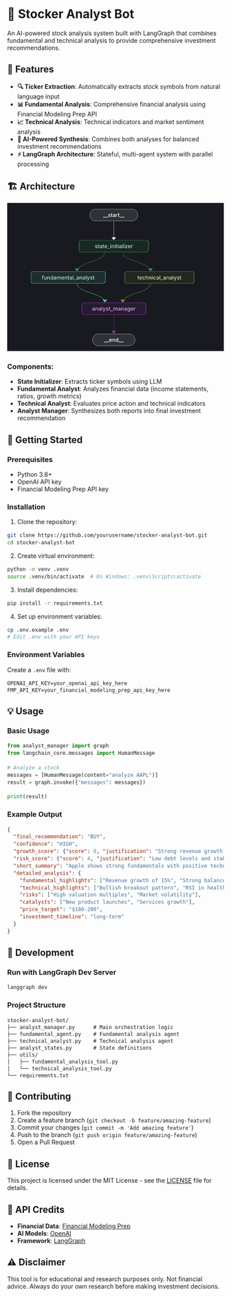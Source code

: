 # 🤖 Stocker Analyst Bot

An AI-powered stock analysis system built with LangGraph that combines fundamental and technical analysis to provide comprehensive investment recommendations.

## 🌟 Features

- **🔍 Ticker Extraction**: Automatically extracts stock symbols from natural language input
- **📊 Fundamental Analysis**: Comprehensive financial analysis using Financial Modeling Prep API
- **📈 Technical Analysis**: Technical indicators and market sentiment analysis
- **🧠 AI-Powered Synthesis**: Combines both analyses for balanced investment recommendations
- **⚡ LangGraph Architecture**: Stateful, multi-agent system with parallel processing

## 🏗️ Architecture

![LangGraph Architecture](images/architecture-diagram.png)

### Components:
- **State Initializer**: Extracts ticker symbols using LLM
- **Fundamental Analyst**: Analyzes financial data (income statements, ratios, growth metrics)
- **Technical Analyst**: Evaluates price action and technical indicators
- **Analyst Manager**: Synthesizes both reports into final investment recommendation

## 🚀 Getting Started

### Prerequisites
- Python 3.8+
- OpenAI API key
- Financial Modeling Prep API key

### Installation

1. Clone the repository:
```bash
git clone https://github.com/yourusername/stocker-analyst-bot.git
cd stocker-analyst-bot
```

2. Create virtual environment:
```bash
python -m venv .venv
source .venv/bin/activate  # On Windows: .venv\Scripts\activate
```

3. Install dependencies:
```bash
pip install -r requirements.txt
```

4. Set up environment variables:
```bash
cp .env.example .env
# Edit .env with your API keys
```

### Environment Variables

Create a `.env` file with:
```
OPENAI_API_KEY=your_openai_api_key_here
FMP_API_KEY=your_financial_modeling_prep_api_key_here
```

## 💡 Usage

### Basic Usage
```python
from analyst_manager import graph
from langchain_core.messages import HumanMessage

# Analyze a stock
messages = [HumanMessage(content="analyze AAPL")]
result = graph.invoke({"messages": messages})

print(result)
```

### Example Output
```json
{
  "final_recommendation": "BUY",
  "confidence": "HIGH",
  "growth_score": {"score": 8, "justification": "Strong revenue growth and market expansion"},
  "risk_score": {"score": 4, "justification": "Low debt levels and stable cash flow"},
  "short_summary": "Apple shows strong fundamentals with positive technical momentum, making it a good long-term investment.",
  "detailed_analysis": {
    "fundamental_highlights": ["Revenue growth of 15%", "Strong balance sheet"],
    "technical_highlights": ["Bullish breakout pattern", "RSI in healthy range"],
    "risks": ["High valuation multiples", "Market volatility"],
    "catalysts": ["New product launches", "Services growth"],
    "price_target": "$180-200",
    "investment_timeline": "long-term"
  }
}
```

## 🧪 Development

### Run with LangGraph Dev Server
```bash
langgraph dev
```

### Project Structure
```
stocker-analyst-bot/
├── analyst_manager.py      # Main orchestration logic
├── fundamental_agent.py    # Fundamental analysis agent
├── technical_analyst.py    # Technical analysis agent
├── analyst_states.py       # State definitions
├── utils/
│   ├── fundamental_analysis_tool.py
│   └── technical_analysis_tool.py
└── requirements.txt
```

## 🤝 Contributing

1. Fork the repository
2. Create a feature branch (`git checkout -b feature/amazing-feature`)
3. Commit your changes (`git commit -m 'Add amazing feature'`)
4. Push to the branch (`git push origin feature/amazing-feature`)
5. Open a Pull Request

## 📄 License

This project is licensed under the MIT License - see the [LICENSE](LICENSE) file for details.

## 🔗 API Credits

- **Financial Data**: [Financial Modeling Prep](https://financialmodelingprep.com/)
- **AI Models**: [OpenAI](https://openai.com/)
- **Framework**: [LangGraph](https://langchain-ai.github.io/langgraph/)

## ⚠️ Disclaimer

This tool is for educational and research purposes only. Not financial advice. Always do your own research before making investment decisions.
